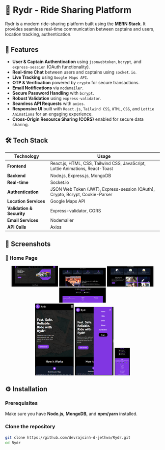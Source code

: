 # 🚖 Rydr - Ride Sharing Platform

Rydr is a modern ride-sharing platform built using the **MERN Stack**. It provides seamless real-time communication between captains and users, location tracking, authentication.

## 🚀 Features

- **User & Captain Authentication** using `jsonwebtoken`, `bcrypt`, and `express-session` (OAuth functionality).
- **Real-time Chat** between users and captains using `socket.io`.
- **Live Tracking** using `Google Maps API`.
- **OTP & Verification** powered by `crypto` for secure transactions.
- **Email Notifications** via `nodemailer`.
- **Secure Password Handling** with `bcrypt`.
- **Robust Validation** using `express-validator`.
- **Seamless API Requests** with `axios`.
- **Responsive UI** built with `React.js`, `Tailwind CSS`, `HTML`, `CSS`, and `Lottie Animations` for an engaging experience.
- **Cross-Origin Resource Sharing (CORS)** enabled for secure data sharing.

## 🛠️ Tech Stack

| Technology      | Usage |
|---------------|--------|
| **Frontend**   | React.js, HTML, CSS, Tailwind CSS, JavaScript, Lottie Animations, React-Toast |
| **Backend**    | Node.js, Express.js, MongoDB |
| **Real-time**  | Socket.io |
| **Authentication** | JSON Web Token (JWT), Express-session (OAuth), Crypto, Bcrypt, Cookie-Parser |
| **Location Services** | Google Maps API |
| **Validation & Security** | Express-validator, CORS |
| **Email Services** | Nodemailer |
| **API Calls** | Axios |

## 📸 Screenshots

### 🚀 Home Page
<div align="center">
  <!-- Row 1 -->
  <div>
    <img src="Images/home_page_1.png" width="30%" />
    <img src="Images/home_page_4.png" width="30%" />
    <img src="Images/home_page_5.png" width="30%" />
    <img src="Images/home_page_7.png" width="30%" />
  </div>

  <!-- Row 2 -->
  <div>
    <img src="Images/home_page_2.png" width="25%" />
    <img src="Images/home_page_3.png" width="25%" />
    <img src="Images/home_page_8.png" width="10%" />
  </div>
</div>


## ⚙️ Installation

### Prerequisites
Make sure you have **Node.js**, **MongoDB**, and **npm/yarn** installed.

### Clone the repository
```bash
git clone https://github.com/devrajsinh-d-jethwa/Rydr.git
cd Rydr
